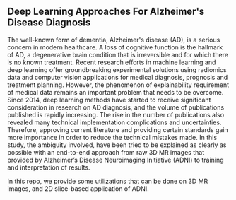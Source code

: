 ## Deep Learning Approaches For Alzheimer's Disease Diagnosis

The well-known form of dementia, Alzheimer's disease (AD), is a serious concern in modern healthcare. A loss of cognitive function is the hallmark of AD, a degenerative brain condition that is irreversible and for which there is no known treatment. Recent research efforts in machine learning and deep learning offer groundbreaking experimental solutions using radiomics data and computer vision applications for medical diagnosis, prognosis and treatment planning. However, the phenomenon of explainability requirement of medical data remains an important problem that needs to be overcome. Since 2014, deep learning methods have started to receive significant consideration in research on AD diagnosis, and the volume of publications published is rapidly increasing. The rise in the number of publications also revealed many technical implementation complications and uncertainties. Therefore, approving current literature and providing certain standards gain more importance in order to reduce the technical mistakes made. In this study, the ambiguity involved, have been tried to be explained as clearly as possible with an end-to-end approach from raw 3D MR images that provided by Alzheimer’s Disease Neuroimaging Initiative (ADNI) to training and interpretation of results.


In this repo, we provide some utilizations that can be done on 3D MR images, and 2D slice-based application of ADNI.
